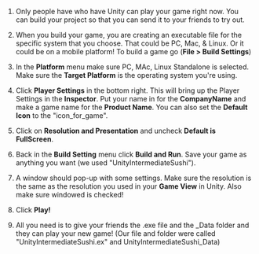 1. Only people have who have Unity can play your game right now. You can build your project so that you can send it to your friends to try out. 

2. When you build your game, you are creating an executable file for the specific system that you choose. That could be PC, Mac, & Linux. Or it could be on a mobile platform! To build a game go (**File > Build Settings**)

3. In the **Platform** menu make sure PC, MAc, Linux Standalone is selected. Make sure the **Target Platform** is the operating system you're using.

4. Click **Player Settings** in the bottom right. This will bring up the Player Settings in the **Inspector**. Put your name in for the **CompanyName** and make a game name for the **Product Name**. You can also set the **Default Icon** to the "icon_for_game". 

5. Click on **Resolution and Presentation** and uncheck **Default is FullScreen**.

6. Back in the **Build Setting** menu click **Build and Run**. Save your game as anything you want (we used "UnityIntermediateSushi").

7. A window should pop-up with some settings. Make sure the resolution is the same as the resolution you used in your **Game View** in Unity. Also make sure windowed is checked!

8. Click **Play!**

9. All you need is to give your friends the .exe file and the \_Data folder and they can play your new game! (Our file and folder were called "UnityIntermediateSushi.ex" and UnityIntermediateSushi_Data)
